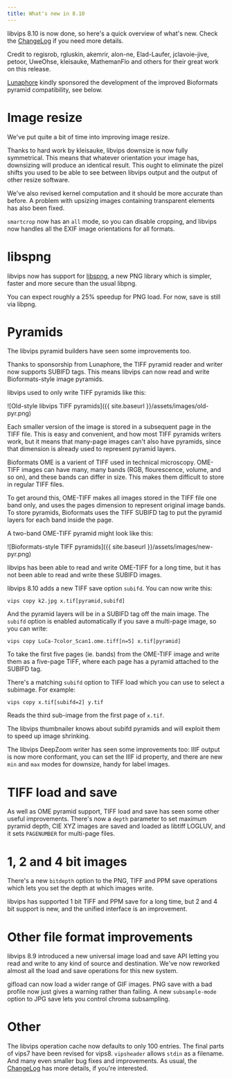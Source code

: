 ```yaml
---
title: What's new in 8.10
---
```


libvips 8.10 is now done, so here's a quick overview of what's new. Check
the [ChangeLog](https://github.com/libvips/libvips/blob/master/ChangeLog)
if you need more details.

Credit to regisrob, rgluskin, akemrir, alon-ne, Elad-Laufer, jclavoie-jive,
petoor, UweOhse, kleisauke, MathemanFlo and others for their great work on
this release. 

[Lunaphore](https://www.lunaphore.ch/) kindly sponsored the development of
the improved Bioformats pyramid compatibility, see below.

# Image resize

We've put quite a bit of time into improving image resize.

Thanks to hard work by kleisauke, libvips downsize is now fully symmetrical.
This means that whatever orientation your image has, downsizing will produce
an identical result. This ought to eliminate the pizel shifts you used to be
able to see between libvips output and the output of other resize software.

We've also revised kernel computation and it should be more accurate than
before. A problem with upsizing images containing transparent elements has also
been fixed.

`smartcrop` now has an `all` mode, so you can disable cropping, and libvips now
handles all the EXIF image orientations for all formats.

# libspng

libvips now has support for [libspng](https://libspng.org/), a new PNG
library which is simpler, faster and more secure than the usual libpng.

You can expect roughly a 25% speedup for PNG load. For now, save is still
via libpng.

# Pyramids

The libvips pyramid builders have seen some improvements too. 

Thanks to sponsorship from Lunaphore, the TIFF pyramid reader and writer
now supports SUBIFD tags. This means libvips can now read and write
Bioformats-style image pyramids.

libvips used to only write TIFF pyramids like this:

![Old-style libvips TIFF pyramids]({{ site.baseurl }}/assets/images/old-pyr.png)

Each smaller version of the image is stored in a subsequent page in the TIFF
file. This is easy and convenient, and how most TIFF pyramids writers work, but
it means that many-page images can't also have pyramids, since that dimension is
already used to represent pyramid layers.

Bioformats OME is a varient of TIFF used in technical microscopy. OME-TIFF 
images can have many, many bands (RGB, flourescence, volume, and so on),
and these bands can differ in size. This makes them difficult to store in 
regular TIFF files.

To get around this, OME-TIFF makes all images stored in the TIFF file one
band only, and uses the pages dimension to represent original image bands. To
store pyramids, Bioformats uses the TIFF SUBIFD tag to put the pyramid layers
for each band inside the page. 

A two-band OME-TIFF pyramid might look like this:

![Bioformats-style TIFF pyramids]({{ site.baseurl }}/assets/images/new-pyr.png)

libvips has been able to read and write OME-TIFF for a long time, but it
has not been able to read and write these SUBIFD images.

libvips 8.10 adds a new TIFF save option `subifd`. You can now write this:

```
vips copy k2.jpg x.tif[pyramid,subifd]
```

And the pyramid layers will be in a SUBIFD tag off the main image. The `subifd`
option is enabled automatically if you save a multi-page image, so you can
write:

```
vips copy LuCa-7color_Scan1.ome.tiff[n=5] x.tif[pyramid]
```

To take the first five pages (ie. bands) from the OME-TIFF image and write them
as a five-page TIFF, where each page has a pyramid attached to the SUBIFD tag.

There's a matching `subifd` option to TIFF load which you can use to select a
subimage. For example:

```
vips copy x.tif[subifd=2] y.tif
```

Reads the third sub-image from the first page of `x.tif`. 

The libvips thumbnailer knows about subifd pyramids and will exploit them
to speed up image shrinking.

The libvips DeepZoom writer has seen some improvements too: IIIF output is now
more conformant, you can set the IIIF id property, and there are new `min` and
`max` modes for downsize, handy for label images.

# TIFF load and save

As well as OME pyramid support, TIFF load and save has seen some other useful
improvements. There's now a `depth` parameter to set maximum pyramid depth, CIE
XYZ images are saved and loaded as libtiff LOGLUV, and it sets `PAGENUMBER` for
multi-page files.

# 1, 2 and 4 bit images

There's a new `bitdepth` option to the PNG, TIFF and PPM save operations which
lets you set the depth at which images write. 

libvips has supported 1 bit TIFF and PPM save for a long time, but 2 and
4 bit support is new, and the unified interface is an improvement.

# Other file format improvements

libvips 8.9 introduced a new universal image load and save API letting you read
and write to any kind of source and destination. We've now reworked almost all
the load and save operations for this new system.

gifload can now load a wider range of GIF images. PNG save with a bad profile
now just gives a warning rather than failing. A new `subsample-mode` option to
JPG save lets you control chroma subsampling.

# Other

The libvips operation cache now defaults to only 100 entries. The final
parts of vips7 have been revised for vips8. `vipsheader` allows `stdin`
as a filename.  And many even smaller bug fixes and improvements. As usual,
the [ChangeLog](https://github.com/libvips/libvips/blob/master/ChangeLog)
has more details, if you're interested.
